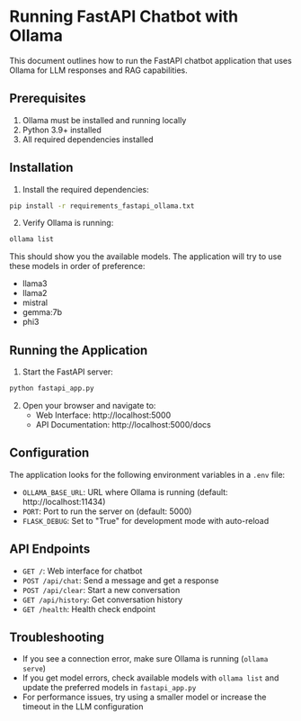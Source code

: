 # Running FastAPI Chatbot with Ollama

This document outlines how to run the FastAPI chatbot application that uses Ollama for LLM responses and RAG capabilities.

## Prerequisites

1. Ollama must be installed and running locally
2. Python 3.9+ installed
3. All required dependencies installed

## Installation

1. Install the required dependencies:

```bash
pip install -r requirements_fastapi_ollama.txt
```

2. Verify Ollama is running:

```bash
ollama list
```

This should show you the available models. The application will try to use these models in order of preference:
- llama3
- llama2
- mistral
- gemma:7b
- phi3

## Running the Application

1. Start the FastAPI server:

```bash
python fastapi_app.py
```

2. Open your browser and navigate to:
   - Web Interface: http://localhost:5000
   - API Documentation: http://localhost:5000/docs

## Configuration

The application looks for the following environment variables in a `.env` file:

- `OLLAMA_BASE_URL`: URL where Ollama is running (default: http://localhost:11434)
- `PORT`: Port to run the server on (default: 5000)
- `FLASK_DEBUG`: Set to "True" for development mode with auto-reload

## API Endpoints

- `GET /`: Web interface for chatbot
- `POST /api/chat`: Send a message and get a response
- `POST /api/clear`: Start a new conversation
- `GET /api/history`: Get conversation history
- `GET /health`: Health check endpoint

## Troubleshooting

- If you see a connection error, make sure Ollama is running (`ollama serve`)
- If you get model errors, check available models with `ollama list` and update the preferred models in `fastapi_app.py`
- For performance issues, try using a smaller model or increase the timeout in the LLM configuration